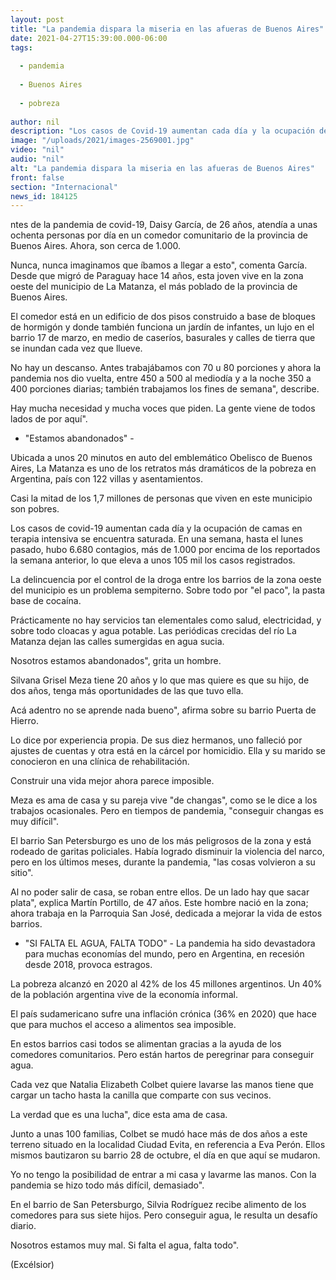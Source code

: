 ```yaml
---
layout: post
title: "La pandemia dispara la miseria en las afueras de Buenos Aires"
date: 2021-04-27T15:39:00.000-06:00
tags:
  
  - pandemia
  
  - Buenos Aires
  
  - pobreza
  
author: nil
description: "Los casos de Covid-19 aumentan cada día y la ocupación de camas en terapia intensiva se encuentra saturada"
image: "/uploads/2021/images-2569001.jpg"
video: "nil"
audio: "nil"
alt: "La pandemia dispara la miseria en las afueras de Buenos Aires"
front: false
section: "Internacional"
news_id: 184125
---
```


ntes de la pandemia de covid-19, Daisy García, de 26 años, atendía a unas ochenta personas por día en un comedor comunitario de la provincia de Buenos Aires. Ahora, son cerca de 1.000.

Nunca, nunca imaginamos que íbamos a llegar a esto", comenta García. Desde que migró de Paraguay hace 14 años, esta joven vive en la zona oeste del municipio de La Matanza, el más poblado de la provincia de Buenos Aires.

El comedor está en un edificio de dos pisos construido a base de bloques de hormigón y donde también funciona un jardín de infantes, un lujo en el barrio 17 de marzo, en medio de caseríos, basurales y calles de tierra que se inundan cada vez que llueve.

No hay un descanso. Antes trabajábamos con 70 u 80 porciones y ahora la pandemia nos dio vuelta, entre 450 a 500 al mediodía y a la noche 350 a 400 porciones diarias; también trabajamos los fines de semana", describe.

Hay mucha necesidad y mucha voces que piden. La gente viene de todos lados de por aquí".

- "Estamos abandonados" -

Ubicada a unos 20 minutos en auto del emblemático Obelisco de Buenos Aires, La Matanza es uno de los retratos más dramáticos de la pobreza en Argentina, país con 122 villas y asentamientos.

Casi la mitad de los 1,7 millones de personas que viven en este municipio son pobres.

Los casos de covid-19 aumentan cada día y la ocupación de camas en terapia intensiva se encuentra saturada. En una semana, hasta el lunes pasado, hubo 6.680 contagios, más de 1.000 por encima de los reportados la semana anterior, lo que eleva a unos 105 mil los casos registrados.

La delincuencia por el control de la droga entre los barrios de la zona oeste del municipio es un problema sempiterno. Sobre todo por "el paco", la pasta base de cocaína.

Prácticamente no hay servicios tan elementales como salud, electricidad, y sobre todo cloacas y agua potable. Las periódicas crecidas del río La Matanza dejan las calles sumergidas en agua sucia.

Nosotros estamos abandonados", grita un hombre.

Silvana Grisel Meza tiene 20 años y lo que mas quiere es que su hijo, de dos años, tenga más oportunidades de las que tuvo ella.

Acá adentro no se aprende nada bueno", afirma sobre su barrio Puerta de Hierro.

Lo dice por experiencia propia. De sus diez hermanos, uno falleció por ajustes de cuentas y otra está en la cárcel por homicidio. Ella y su marido se conocieron en una clínica de rehabilitación.

Construir una vida mejor ahora parece imposible.

Meza es ama de casa y su pareja vive "de changas", como se le dice a los trabajos ocasionales. Pero en tiempos de pandemia, "conseguir changas es muy difícil".

El barrio San Petersburgo es uno de los más peligrosos de la zona y está rodeado de garitas policiales. Había logrado disminuir la violencia del narco, pero en los últimos meses, durante la pandemia, "las cosas volvieron a su sitio".

Al no poder salir de casa, se roban entre ellos. De un lado hay que sacar plata", explica Martín Portillo, de 47 años. Este hombre nació en la zona; ahora trabaja en la Parroquia San José, dedicada a mejorar la vida de estos barrios.

- "SI FALTA EL AGUA, FALTA TODO" -
La pandemia ha sido devastadora para muchas economías del mundo, pero en Argentina, en recesión desde 2018, provoca estragos.

La pobreza alcanzó en 2020 al 42% de los 45 millones argentinos. Un 40% de la población argentina vive de la economía informal.

El país sudamericano sufre una inflación crónica (36% en 2020) que hace que para muchos el acceso a alimentos sea imposible.

En estos barrios casi todos se alimentan gracias a la ayuda de los comedores comunitarios. Pero están hartos de peregrinar para conseguir agua.

Cada vez que Natalia Elizabeth Colbet quiere lavarse las manos tiene que cargar un tacho hasta la canilla que comparte con sus vecinos.

La verdad que es una lucha", dice esta ama de casa.

Junto a unas 100 familias, Colbet se mudó hace más de dos años a este terreno situado en la localidad Ciudad Evita, en referencia a Eva Perón. Ellos mismos bautizaron su barrio 28 de octubre, el día en que aquí se mudaron.

Yo no tengo la posibilidad de entrar a mi casa y lavarme las manos. Con la pandemia se hizo todo más difícil, demasiado".

En el barrio de San Petersburgo, Silvia Rodríguez recibe alimento de los comedores para sus siete hijos. Pero conseguir agua, le resulta un desafío diario.

Nosotros estamos muy mal. Si falta el agua, falta todo".

(Excélsior)